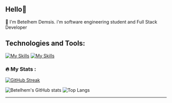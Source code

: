 ## Hello👋 
<p>🌟 I'm Betelhem Demsis. i'm software engineering student and Full Stack Developer </p> 

## Technologies and Tools:                           
 [![My Skills](https://skillicons.dev/icons?i=js,ts,py,react,redux,nextjs,materialui,tailwind,bootstrap,django,nodejs)](https://skillicons.dev)
 [![My Skills](https://skillicons.dev/icons?i=express,firebase,mongodb,mysql,postgres,jquery,vscode,postman,vite,git,bash)](https://skillicons.dev)

### :fire: My Stats :


[![GitHub Streak](https://streak-stats.demolab.com?user=Betelhem-Demsis&theme=dark&hide_border=true)](https://git.io/streak-stats) 


![Betelhem's GitHub stats](https://github-readme-stats.vercel.app/api?username=Betelhem-Demsis&show_icons=true&theme=dark&hide_border=true) ![Top Langs](https://github-readme-stats.vercel.app/api/top-langs/?username=Betelhem-Demsis&layout=compact&theme=dark&hide_border=true&hide=html,css)

---
